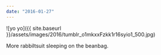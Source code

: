 ```yaml
---
date: "2016-01-27"
---
```


![yo yo]({{ site.baseurl }}/assets/images/2016/tumblr_o1mkxxFzkk1r16syio1_500.jpg)

More rabbiltsuit sleeping on the beanbag.

